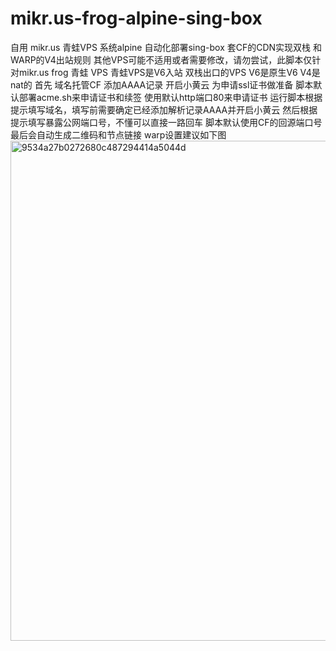 # mikr.us-frog-alpine-sing-box
自用 mikr.us 青蛙VPS 系统alpine 自动化部署sing-box 套CF的CDN实现双栈 和 WARP的V4出站规则
其他VPS可能不适用或者需要修改，请勿尝试，此脚本仅针对mikr.us frog 青蛙 VPS
青蛙VPS是V6入站 双栈出口的VPS V6是原生V6 V4是nat的
首先 域名托管CF 添加AAAA记录 开启小黄云 为申请ssl证书做准备
脚本默认部署acme.sh来申请证书和续签 使用默认http端口80来申请证书
运行脚本根据提示填写域名，填写前需要确定已经添加解析记录AAAA并开启小黄云
然后根据提示填写暴露公网端口号，不懂可以直接一路回车 脚本默认使用CF的回源端口号
最后会自动生成二维码和节点链接
warp设置建议如下图
<img width="1252" height="800" alt="9534a27b0272680c487294414a5044d" src="https://github.com/user-attachments/assets/b42bfd5e-b5c9-49c5-bce3-8c115fa7f955" />
